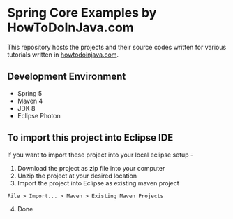 # Spring Core Examples by HowToDoInJava.com

This repository hosts the projects and their source codes written for various tutorials written in [howtodoinjava.com](https://howtodoinjava.com/).

## Development Environment

* Spring 5
* Maven 4
* JDK 8
* Eclipse Photon

## To import this project into Eclipse IDE

If you want to import these project into your local eclipse setup - 

1. Download the project as zip file into your computer
2. Unzip the project at your desired location
3. Import the project into Eclipse as existing maven project

```
File > Import... > Maven > Existing Maven Projects
```

4. Done